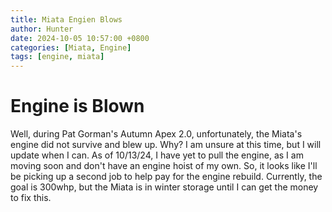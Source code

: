 ```yaml
---
title: Miata Engien Blows
author: Hunter
date: 2024-10-05 10:57:00 +0800
categories: [Miata, Engine]
tags: [engine, miata]
---
```


# Engine is Blown

Well, during Pat Gorman's Autumn Apex 2.0, unfortunately, the Miata's engine did not survive and blew up. Why? I am unsure at this time, but I will update when I can. As of 10/13/24, I have yet to pull the engine, as I am moving soon and don't have an engine hoist of my own. So, it looks like I'll be picking up a second job to help pay for the engine rebuild. Currently, the goal is 300whp, but the Miata is in winter storage until I can get the money to fix this.
